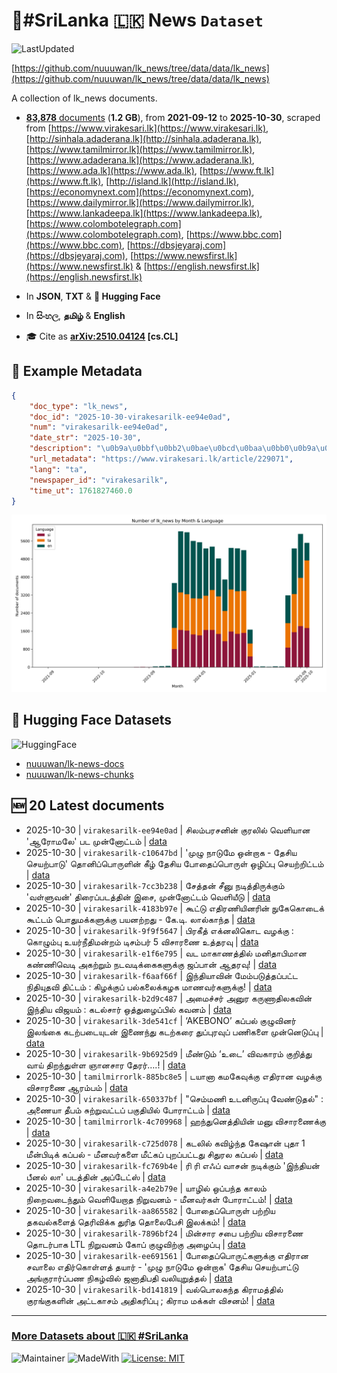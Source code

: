 # 📄#SriLanka 🇱🇰 News `Dataset`

![LastUpdated](https://img.shields.io/badge/last_updated-2025--10--30_18:28:36-green)

[https://github.com/nuuuwan/lk_news/tree/data/data/lk_news](https://github.com/nuuuwan/lk_news/tree/data/data/lk_news)

A collection of lk_news documents.

- [**83,878** documents](https://github.com/nuuuwan/lk_news/tree/data/data/lk_news) (**1.2 GB**), from **2021-09-12** to **2025-10-30**, scraped from [https://www.virakesari.lk](https://www.virakesari.lk), [http://sinhala.adaderana.lk](http://sinhala.adaderana.lk), [https://www.tamilmirror.lk](https://www.tamilmirror.lk), [https://www.adaderana.lk](https://www.adaderana.lk), [https://www.ada.lk](https://www.ada.lk), [https://www.ft.lk](https://www.ft.lk), [http://island.lk](http://island.lk), [https://economynext.com](https://economynext.com), [https://www.dailymirror.lk](https://www.dailymirror.lk), [https://www.lankadeepa.lk](https://www.lankadeepa.lk), [https://www.colombotelegraph.com](https://www.colombotelegraph.com), [https://www.bbc.com](https://www.bbc.com), [https://dbsjeyaraj.com](https://dbsjeyaraj.com), [https://www.newsfirst.lk](https://www.newsfirst.lk) & [https://english.newsfirst.lk](https://english.newsfirst.lk)

- In **JSON**, **TXT** & **🤗 Hugging Face**

- In **සිංහල**, **தமிழ்** & **English**

- 🎓 Cite as **[arXiv:2510.04124](https://arxiv.org/abs/2510.04124) [cs.CL]**

## 📝 Example Metadata

```json
{
    "doc_type": "lk_news",
    "doc_id": "2025-10-30-virakesarilk-ee94e0ad",
    "num": "virakesarilk-ee94e0ad",
    "date_str": "2025-10-30",
    "description": "\u0b9a\u0bbf\u0bb2\u0bae\u0bcd\u0baa\u0bb0\u0b9a\u0ba9\u0bbf\u0ba9\u0bcd \u0b95\u0bc1\u0bb0\u0bb2\u0bbf\u0bb2\u0bcd \u0bb5\u0bc6\u0bb3\u0bbf\u0baf\u0bbe\u0ba9 '\u0b86\u0bb0\u0bcb\u0bae\u0bb2\u0bc7' \u0baa\u0b9f \u0bae\u0bc1\u0ba9\u0bcd\u0ba9\u0bcb\u0b9f\u0bcd\u0b9f\u0bae\u0bcd",
    "url_metadata": "https://www.virakesari.lk/article/229071",
    "lang": "ta",
    "newspaper_id": "virakesarilk",
    "time_ut": 1761827460.0
}
```

![Chart](https://raw.githubusercontent.com/nuuuwan/lk_news/refs/heads/data/data/lk_news/docs_by_month_and_lang.png)

## 🤗 Hugging Face Datasets

![HuggingFace](https://img.shields.io/badge/-HuggingFace-FDEE21?style=for-the-badge&logo=HuggingFace)

- [nuuuwan/lk-news-docs](https://huggingface.co/datasets/nuuuwan/lk-news-docs)
- [nuuuwan/lk-news-chunks](https://huggingface.co/datasets/nuuuwan/lk-news-chunks)

## 🆕 20 Latest documents

- 2025-10-30 | `virakesarilk-ee94e0ad` | சிலம்பரசனின் குரலில் வெளியான 'ஆரோமலே' பட முன்னோட்டம் | [data](https://github.com/nuuuwan/lk_news/tree/data/data/lk_news/2020s/2025/2025-10-30-virakesarilk-ee94e0ad)
- 2025-10-30 | `virakesarilk-c10647bd` | 'முழு நாடுமே ஒன்றாக - தேசிய செயற்பாடு' தொனிப்பொருளின் கீழ் தேசிய போதைப்பொருள் ஒழிப்பு செயற்றிட்டம் | [data](https://github.com/nuuuwan/lk_news/tree/data/data/lk_news/2020s/2025/2025-10-30-virakesarilk-c10647bd)
- 2025-10-30 | `virakesarilk-7cc3b238` | சேத்தன் சீனு நடித்திருக்கும் 'வள்ளுவன்' திரைப்படத்தின் இசை, முன்னோட்டம் வெளியீடு | [data](https://github.com/nuuuwan/lk_news/tree/data/data/lk_news/2020s/2025/2025-10-30-virakesarilk-7cc3b238)
- 2025-10-30 | `virakesarilk-4183b97e` | கூட்டு எதிரணியினரின் நுகேகொடைக் கூட்டம் பொதுமக்களுக்கு பயனற்றது - கே.டி. லால்காந்த | [data](https://github.com/nuuuwan/lk_news/tree/data/data/lk_news/2020s/2025/2025-10-30-virakesarilk-4183b97e)
- 2025-10-30 | `virakesarilk-9f9f5647` | பிரகீத் எக்னலிகொட வழக்கு : கொழும்பு உயர்நீதிமன்றம் டிசம்பர் 5 விசாரணை உத்தரவு | [data](https://github.com/nuuuwan/lk_news/tree/data/data/lk_news/2020s/2025/2025-10-30-virakesarilk-9f9f5647)
- 2025-10-30 | `virakesarilk-e1f6e795` | வட மாகாணத்தில் மனிதாபிமான கண்ணிவெடி அகற்றும் நடவடிக்கைகளுக்கு ஜப்பான் ஆதரவு! | [data](https://github.com/nuuuwan/lk_news/tree/data/data/lk_news/2020s/2025/2025-10-30-virakesarilk-e1f6e795)
- 2025-10-30 | `virakesarilk-f6aaf66f` | இந்தியாவின் மேம்படுத்தப்பட்ட நிதியுதவி திட்டம் : கிழக்குப் பல்கலைக்கழக மாணவர்களுக்கு! | [data](https://github.com/nuuuwan/lk_news/tree/data/data/lk_news/2020s/2025/2025-10-30-virakesarilk-f6aaf66f)
- 2025-10-30 | `virakesarilk-b2d9c487` | அமைச்சர் அனுர கருணாதிலகவின் இந்திய விஜயம் : கடல்சார் ஒத்துழைப்பில் கவனம் | [data](https://github.com/nuuuwan/lk_news/tree/data/data/lk_news/2020s/2025/2025-10-30-virakesarilk-b2d9c487)
- 2025-10-30 | `virakesarilk-3de541cf` | ‘AKEBONO’ கப்பல் குழுவினர் இலங்கை கடற்படையுடன் இணைந்து கடற்கரை துப்புரவுப் பணிகளை முன்னெடுப்பு | [data](https://github.com/nuuuwan/lk_news/tree/data/data/lk_news/2020s/2025/2025-10-30-virakesarilk-3de541cf)
- 2025-10-30 | `virakesarilk-9b6925d9` | மீண்டும் ‘உடை’ விவகாரம் குறித்து வாய் திறந்துள்ள ஞானசார தேரர்….! | [data](https://github.com/nuuuwan/lk_news/tree/data/data/lk_news/2020s/2025/2025-10-30-virakesarilk-9b6925d9)
- 2025-10-30 | `tamilmirrorlk-885bc8e5` | டயானா கமகேவுக்கு எதிரான வழக்கு விசாரணை ஆரம்பம் | [data](https://github.com/nuuuwan/lk_news/tree/data/data/lk_news/2020s/2025/2025-10-30-tamilmirrorlk-885bc8e5)
- 2025-10-30 | `virakesarilk-650337bf` | "செம்மணி உடனிருப்பு வேண்டுதல்" : அணையா தீபம் சுற்றுவட்டப் பகுதியில் போராட்டம் | [data](https://github.com/nuuuwan/lk_news/tree/data/data/lk_news/2020s/2025/2025-10-30-virakesarilk-650337bf)
- 2025-10-30 | `tamilmirrorlk-4c709968` | ஹந்துனெத்தியின் மனு விசாரணைக்கு | [data](https://github.com/nuuuwan/lk_news/tree/data/data/lk_news/2020s/2025/2025-10-30-tamilmirrorlk-4c709968)
- 2025-10-30 | `virakesarilk-c725d078` | கடலில் கவிழ்ந்த கேஷான் புதா 1 மீன்பிடிக் கப்பல் -  மீனவர்களை மீட்கப் புறப்பட்டது சிதுரல கப்பல் | [data](https://github.com/nuuuwan/lk_news/tree/data/data/lk_news/2020s/2025/2025-10-30-virakesarilk-c725d078)
- 2025-10-30 | `virakesarilk-fc769b4e` | ரி ரி எஃப் வாசன் நடிக்கும் 'இந்தியன் பீனல் லா' படத்தின் அப்டேட்ஸ் | [data](https://github.com/nuuuwan/lk_news/tree/data/data/lk_news/2020s/2025/2025-10-30-virakesarilk-fc769b4e)
- 2025-10-30 | `virakesarilk-a4e2b79e` | யாழில் ஒப்பந்த காலம் நிறைவடைந்தும் வெளியேறாத நிறுவனம் - மீனவர்கள் போராட்டம்! | [data](https://github.com/nuuuwan/lk_news/tree/data/data/lk_news/2020s/2025/2025-10-30-virakesarilk-a4e2b79e)
- 2025-10-30 | `virakesarilk-aa865582` | போதைப்பொருள் பற்றிய தகவல்களைத் தெரிவிக்க துரித தொலைபேசி இலக்கம்! | [data](https://github.com/nuuuwan/lk_news/tree/data/data/lk_news/2020s/2025/2025-10-30-virakesarilk-aa865582)
- 2025-10-30 | `virakesarilk-7896bf24` | மின்சார சபை பற்றிய விசாரணை தொடர்பாக LTL நிறுவனம் கோப் குழுவிற்கு அழைப்பு | [data](https://github.com/nuuuwan/lk_news/tree/data/data/lk_news/2020s/2025/2025-10-30-virakesarilk-7896bf24)
- 2025-10-30 | `virakesarilk-ee691561` | போதைப்பொருட்களுக்கு எதிரான சவாலை எதிர்கொள்ளத் தயார் - 'முழு நாடுமே ஒன்றாக' தேசிய செயற்பாட்டு அங்குரார்ப்பண நிகழ்வில்  ஜனாதிபதி வலியுறுத்தல் | [data](https://github.com/nuuuwan/lk_news/tree/data/data/lk_news/2020s/2025/2025-10-30-virakesarilk-ee691561)
- 2025-10-30 | `virakesarilk-bd141819` | வல்பொலகந்த கிராமத்தில் குரங்குகளின் அட்டகாசம் அதிகரிப்பு ; கிராம மக்கள் விசனம்! | [data](https://github.com/nuuuwan/lk_news/tree/data/data/lk_news/2020s/2025/2025-10-30-virakesarilk-bd141819)

---

### [More Datasets about 🇱🇰 #SriLanka](https://github.com/nuuuwan/lk_datasets)

![Maintainer](https://img.shields.io/badge/maintainer-nuuuwan-red)
![MadeWith](https://img.shields.io/badge/made_with-python-blue)
[![License: MIT](https://img.shields.io/badge/License-MIT-yellow.svg)](https://opensource.org/licenses/MIT)
